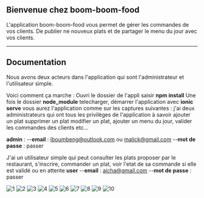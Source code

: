 ﻿Bienvenue chez boom-boom-food
----------------------------------------

L'application boom-boom-food vous permet de gérer les commandes de vos clients. De publier ne nouveux plats et de partager le menu du jour avec vos clients.

----------

Documentation
-------------

Nous avons deux acteurs dans l'application qui sont l'administrateur et l'utilisateur simple.

Voici comment ça marche :
Ouvri le dossier de l'appli saisir **npm install** 
Une fois le dossier **node_module** telecharger, démarrer l'application avec **ionic serve** vous aurez l'application comme sur les captures suivantes :
j'ai deux administrateurs qui ont tous les privilèges de l'application à savoir ajouter un plat supprimer un plat modifier un plat, ajouter un menu du jour, valider les commandes des clients etc...

**admin** :
--**email** : iboumbeng@outlook.com ou malick@gmail.com
--**mot de passe** : passer

J'ai un utilisateur simple qui peut consulter les plats proposer par le restaurant, s'inscrire, commander un plat, voir l'etat de sa commande si elle est validé ou en attente
**user**
--**email** : aicha@gmail.com
--**mot de passe**  : passer

![1](https://user-images.githubusercontent.com/46402711/77592367-e9f7fc00-6ee9-11ea-966d-4f3a0810f590.PNG)
![2](https://user-images.githubusercontent.com/46402711/77592924-24ae6400-6eeb-11ea-9132-34d22b99e59b.PNG)
![3](https://user-images.githubusercontent.com/46402711/77592971-3abc2480-6eeb-11ea-88eb-19db84147c15.PNG)
![4](https://user-images.githubusercontent.com/46402711/77592990-47407d00-6eeb-11ea-8a16-3e82f37d1961.PNG)
![5](https://user-images.githubusercontent.com/46402711/77665336-6d136380-6f77-11ea-8111-cb7ca54dd22f.PNG)
![6](https://user-images.githubusercontent.com/46402711/77593027-5aebe380-6eeb-11ea-9b17-4eb62ab722af.PNG)
![7](https://user-images.githubusercontent.com/46402711/77593038-60e1c480-6eeb-11ea-975c-bdd63f884932.PNG)
![8](https://user-images.githubusercontent.com/46402711/77592909-1e1fec80-6eeb-11ea-8ffc-0bbc24c07f71.PNG)
![9](https://user-images.githubusercontent.com/46402711/77664147-d2665500-6f75-11ea-9091-5896bfbdf335.PNG)
![10](https://user-images.githubusercontent.com/46402711/77664170-d98d6300-6f75-11ea-8245-1eab9ddccf98.PNG)

